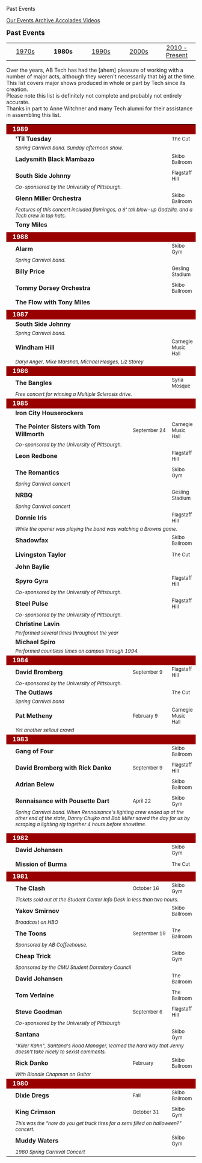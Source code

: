 Past Events

<div class = "title-header">
  <p class="text-justify"> 
    <a href="/events"> Our Events </a> 
  <a href="/archives" class="current"> Archive </a>
   <a href="/accolades"> Accolades </a>
   <a href="/timelapse"> Videos </a>
  </p>
</div>

<font size=+1><b>Past Events</b></font><P>

<!-- BEGIN HEADER -->
<table align=center width="100%">
  <tr>
    <td width=20%>
      <center><a href="/archives70">1970s</a></center>
    </td>
    <td width=20%>
      <center><b>1980s</b></center>
    </td>
    <td width=20%>
      <center><a href="/archives90">1990s</a></center>
    </td>
    <td width=20%>
      <center><a href="/archives00">2000s</a></center>
    </td>
    <td width=20%>
      <center><a href="/archives">2010 - Present</a></center>
    </td>
  </tr>
</table>
<p>

Over the years, AB Tech has had the [ahem] pleasure of working with a number
of major acts, although they weren't necessarily that big at the time. This
list covers major shows produced in whole or part by Tech since its
creation.  
Please note this list is definitely not complete and probably not entirely
accurate.  
Thanks in part to Anne Witchner and many Tech alumni for their assistance in
assembling this list.

<table cellspacing="5" cellpadding="2" width="100%">
  <tr>
    <td colspan="4" bgcolor="#990000" align="left"><font color="#FFFFFF"><b>
      &nbsp;&nbsp;1989</b></font></td>
  </tr>
  <tr>
    <td width="20"></td>
    <td width="70%"><b>'Til Tuesday</b></td>
    <td nowrap><font size="-1"></font></td>
    <td><font size="-1">The Cut</font></td>
  </tr>
  <tr>
    <td width="20"></td>
    <td colspan="3"><font size="-1"><i>Spring Carnival band. Sunday afternoon
      show.</i></font></td>
  </tr>
  <tr>
    <td width="20"></td>
    <td width="70%"><b>Ladysmith Black Mambazo</b></td>
    <td nowrap><font size="-1"></font></td>
    <td><font size="-1">Skibo Ballroom</font></td>
  </tr>
  <tr>
    <td width="20"></td>
    <td colspan="3"><font size="-1"><i></i></font></td>
  </tr>
  <tr>
    <td width="20"></td>
    <td width="70%"><b>South Side Johnny</b></td>
    <td nowrap><font size="-1"></font></td>
    <td><font size="-1">Flagstaff Hill</font></td>
  </tr>
  <tr>
    <td width="20"></td>
    <td colspan="3"><font size="-1"><i>Co-sponsored by the University of
      Pittsburgh.</i></font></td>
  </tr>
  <tr>
    <td width="20"></td>
    <td width="70%"><b>Glenn Miller Orchestra</b></td>
    <td nowrap><font size="-1"></font></td>
    <td><font size="-1">Skibo Ballroom</font></td>
  </tr>
  <tr>
    <td width="20"></td>
    <td colspan="3"><font size="-1"><i>Features of this concert included
      flamingos, a 6' tall blow-up Godzilla, and a Tech crew in top hats.</i></font>
    </td>
  </tr>
  <tr>
    <td width="20"></td>
    <td width="70%"><b>Tony Miles</b></td>
    <td nowrap><font size="-1"></font></td>
    <td><font size="-1"></font></td>
  </tr>
  <tr>
    <td width="20"></td>
    <td colspan="3"><font size="-1"><i></i></font></td>
  </tr>

  <tr>
    <td colspan="4" bgcolor="#990000" align="left"><font color="#FFFFFF"><b>
      &nbsp;&nbsp;1988</b></font></td>
  </tr>
  <tr>
    <td width="20"></td>
    <td width="70%"><b>Alarm</b></td>
    <td nowrap><font size="-1"></font></td>
    <td><font size="-1">Skibo Gym</font></td>
  </tr>
  <tr>
    <td width="20"></td>
    <td colspan="3"><font size="-1"><i>Spring Carnival band.</i></font></td>
  </tr>
  <tr>
    <td width="20"></td>
    <td width="70%"><b>Billy Price</b></td>
    <td nowrap><font size="-1"></font></td>
    <td><font size="-1">Gesling Stadium</font></td>
  </tr>
  <tr>
    <td width="20"></td>
    <td colspan="3"><font size="-1"><i></i></font></td>
  </tr>
  <tr>
    <td width="20"></td>
    <td width="70%"><b>Tommy Dorsey Orchestra</b></td>
    <td nowrap><font size="-1"></font></td>
    <td><font size="-1">Skibo Ballroom</font></td>
  </tr>
  <tr>
    <td width="20"></td>
    <td colspan="3"><font size="-1"><i></i></font></td>
  </tr>
  <tr>
    <td width="20"></td>
    <td width="70%"><b>The Flow with Tony Miles</b></td>
    <td nowrap><font size="-1"></font></td>
    <td><font size="-1"></font></td>
  </tr>
  <tr>
    <td width="20"></td>
    <td colspan="3"><font size="-1"><i></i></font></td>
  </tr>

  <tr>
    <td colspan="4" bgcolor="#990000" align="left"><font color="#FFFFFF"><b>
      &nbsp;&nbsp;1987</b></font></td>
  </tr>
  <tr>
    <td width="20"></td>
    <td width="70%"><b>South Side Johnny</b></td>
    <td nowrap><font size="-1"></font></td>
    <td><font size="-1"></font></td>
  </tr>
  <tr>
    <td width="20"></td>
    <td colspan="3"><font size="-1"><i>Spring Carnival band.</i></font></td>
  </tr>
  <tr>
    <td width="20"></td>
    <td width="70%"><b>Windham Hill</b></td>
    <td nowrap><font size="-1"></font></td>
    <td><font size="-1">Carnegie Music Hall</font></td>
  </tr>
  <tr>
    <td width="20"></td>
    <td colspan="3"><font size="-1"><i>Daryl Anger, Mike Marshall, Michael
      Hedges, Liz Storey</i></font></td>
  </tr>

  <tr>
    <td colspan="4" bgcolor="#990000" align="left"><font color="#FFFFFF"><b>
      &nbsp;&nbsp;1986</b></font></td>
  </tr>
  <tr>
    <td width="20"></td>
    <td width="70%"><b>The Bangles</b></td>
    <td nowrap><font size="-1"></font></td>
    <td><font size="-1">Syria Mosque</font></td>
  </tr>
  <tr>
    <td width="20"></td>
    <td colspan="3"><font size="-1"><i>Free concert for winning a Multiple
      Sclerosis drive.</i></font></td>
  </tr>

  <tr>
    <td colspan="4" bgcolor="#990000" align="left"><font color="#FFFFFF"><b>
      &nbsp;&nbsp;1985</b></font></td>
  </tr>
  <tr>
    <td width="20"></td>
    <td width="70%"><b>Iron City Houserockers</b></td>
    <td nowrap><font size="-1"></font></td>
    <td><font size="-1"></font></td>
  </tr>
  <tr>
    <td width="20"></td>
    <td colspan="3"><font size="-1"><i></i></font></td>
  </tr>
  <tr>
    <td width="20"></td>
    <td width="70%"><b>The Pointer Sisters with Tom Willmorth</b></td>
    <td nowrap><font size="-1">September 24</font></td>
    <td><font size="-1">Carnegie Music Hall</font></td>
  </tr>
  <tr>
    <td width="20"></td>
    <td colspan="3"><font size="-1"><i>Co-sponsored by the University of
      Pittsburgh.</i></font></td>
  </tr>
  <tr>
    <td width="20"></td>
    <td width="70%"><b>Leon Redbone</b></td>
    <td nowrap><font size="-1"></font></td>
    <td><font size="-1">Flagstaff Hill</font></td>
  </tr>
  <tr>
    <td width="20"></td>
    <td colspan="3"><font size="-1"><i></i></font></td>
  </tr>
  <tr>
    <td width="20"></td>
    <td width="70%"><b>The Romantics</b></td>
    <td nowrap><font size="-1"></font></td>
    <td><font size="-1">Skibo Gym</font></td>
  </tr>
  <tr>
    <td width="20"></td>
    <td colspan="3"><font size="-1"><i>Spring Carnival concert</i></font></td>
  </tr>
  <tr>
    <td width="20"></td>
    <td width="70%"><b>NRBQ</b></td>
    <td nowrap><font size="-1"></font></td>
    <td><font size="-1">Gesling Stadium</font></td>
  </tr>
  <tr>
    <td width="20"></td>
    <td colspan="3"><font size="-1"><i>Spring Carnival concert</i></font></td>
  </tr>
  <tr>
    <td width="20"></td>
    <td width="70%"><b>Donnie Iris</b></td>
    <td nowrap><font size="-1"></font></td>
    <td><font size="-1">Flagstaff Hill</font></td>
  </tr>
  <tr>
    <td width="20"></td>
    <td colspan="3"><font size="-1"><i>While the opener was playing the band
      was watching a Browns game.</i></font></td>
  </tr>
  <tr>
    <td width="20"></td>
    <td width="70%"><b>Shadowfax</b></td>
    <td nowrap><font size="-1"></font></td>
    <td><font size="-1">Skibo Ballroom</font></td>
  </tr>
  <tr>
    <td width="20"></td>
    <td colspan="3"><font size="-1"><i></i></font></td>
  </tr>
  <tr>
    <td width="20"></td>
    <td width="70%"><b>Livingston Taylor</b></td>
    <td nowrap><font size="-1"></font></td>
    <td><font size="-1">The Cut</font></td>
  </tr>
  <tr>
    <td width="20"></td>
    <td colspan="3"><font size="-1"><i></i></font></td>
  </tr>
  <tr>
    <td width="20"></td>
    <td width="70%"><b>John Baylie</b></td>
    <td nowrap><font size="-1"></font></td>
    <td><font size="-1"></font></td>
  </tr>
  <tr>
    <td width="20"></td>
    <td colspan="3"><font size="-1"><i></i></font></td>
  </tr>
  <tr>
    <td width="20"></td>
    <td width="70%"><b>Spyro Gyra</b></td>
    <td nowrap><font size="-1"></font></td>
    <td><font size="-1">Flagstaff Hill</font></td>
  </tr>
  <tr>
    <td width="20"></td>
    <td colspan="3"><font size="-1"><i>Co-sponsored by the University of
      Pittsburgh.</i></font></td>
  </tr>
  <tr>
    <td width="20"></td>
    <td width="70%"><b>Steel Pulse</b></td>
    <td nowrap><font size="-1"></font></td>
    <td><font size="-1">Flagstaff Hill</font></td>
  </tr>
  <tr>
    <td width="20"></td>
    <td colspan="3"><font size="-1"><i>Co-sponsored by the University of
      Pittsburgh.</i></font></td>
  </tr>
  <tr>
    <td width="20"></td>
    <td width="70%"><b>Christine Lavin</b></td>
    <td nowrap><font size="-1"></font></td>
    <td><font size="-1"></font></td>
  </tr>
  <tr>
    <td width="20"></td>
    <td colspan="3"><font size="-1"><i>Performed several times throughout the
      year</i></font></td>
  </tr>
  <tr>
    <td width="20"></td>
    <td width="70%"><b>Michael Spiro</b></td>
    <td nowrap><font size="-1"></font></td>
    <td><font size="-1"></font></td>
  </tr>
  <tr>
    <td width="20"></td>
    <td colspan="3"><font size="-1"><i>Performed countless times on campus
      through 1994.</i></font></td>
  </tr>

  <tr>
    <td colspan="4" bgcolor="#990000" align="left"><font color="#FFFFFF"><b>
      &nbsp;&nbsp;1984</b></font></td>
  </tr>
  <tr>
    <td width="20"></td>
    <td width="70%"><b>David Bromberg</b></td>
    <td nowrap><font size="-1">September 9</font></td>
    <td><font size="-1">Flagstaff Hill</font></td>
  </tr>
  <tr>
    <td width="20"></td>
    <td colspan="3"><font size="-1"><i>Co-sponsored by the University of
      Pittsburgh.</i></font></td>
  </tr>
  <tr>
    <td width="20"></td>
    <td width="70%"><b>The Outlaws</b></td>
    <td nowrap><font size="-1"></font></td>
    <td><font size="-1">The Cut</font></td>
  </tr>
  <tr>
    <td width="20"></td>
    <td colspan="3"><font size="-1"><i>Spring Carnival band</i></font></td>
  </tr>
  <tr>
    <td width="20"></td>
    <td width="70%"><b>Pat Metheny</b></td>
    <td nowrap><font size="-1">February 9</font></td>
    <td><font size="-1">Carnegie Music Hall</font></td>
  </tr>
  <tr>
    <td width="20"></td>
    <td colspan="3"><font size="-1"><i>Yet another sellout crowd</i></font>
    </td>
  </tr>

  <tr>
    <td colspan="4" bgcolor="#990000" align="left"><font color="#FFFFFF"><b>
      &nbsp;&nbsp;1983</b></font></td>
  </tr>
  <tr>
    <td width="20"></td>
    <td width="70%"><b>Gang of Four</b></td>
    <td nowrap><font size="-1"></font></td>
    <td><font size="-1">Skibo Ballroom</font></td>
  </tr>
  <tr>
    <td width="20"></td>
    <td colspan="3"><font size="-1"><i></i></font></td>
  </tr>
  <tr>
    <td width="20"></td>
    <td width="70%"><b>David Bromberg with Rick Danko</b></td>
    <td nowrap><font size="-1">September 9</font></td>
    <td><font size="-1">Flagstaff Hill</font></td>
  </tr>
  <tr>
    <td width="20"></td>
    <td colspan="3"><font size="-1"><i></i></font></td>
  </tr>
  <tr>
    <td width="20"></td>
    <td width="70%"><b>Adrian Belew</b></td>
    <td nowrap><font size="-1"></font></td>
    <td><font size="-1">Skibo Ballroom</font></td>
  </tr>
  <tr>
    <td width="20"></td>
    <td colspan="3"><font size="-1"><i></i></font></td>
  </tr>
  <tr>
    <td width="20"></td>
    <td width="70%"><b>Rennaisance with Pousette Dart</b></td>
    <td nowrap><font size="-1">April 22</font></td>
    <td><font size="-1">Skibo Gym</font></td>
  </tr>
  <tr>
    <td width="20"></td>
    <td colspan="3"><font size="-1"><i>Spring Carnival band. When
      Rennaisance's lighting crew ended up at the other end of the state,
      Danny Chujko and Bob Miller saved the day for us by scraping a lighting
      rig together 4 hours before showtime.</i></font></td>
  </tr>
  <tr>
    <td width="20"></td>
    <td width="70%"><b></b></td>
    <td nowrap><font size="-1"></font></td>
    <td><font size="-1"></font></td>
  </tr>
  <tr>
    <td width="20"></td>
    <td colspan="3"><font size="-1"><i></i></font></td>
  </tr>

  <tr>
    <td colspan="4" bgcolor="#990000" align="left"><font color="#FFFFFF"><b>
      &nbsp;&nbsp;1982</b></font></td>
  </tr>
  <tr>
    <td width="20"></td>
    <td width="70%"><b>David Johansen</b></td>
    <td nowrap><font size="-1"></font></td>
    <td><font size="-1">Skibo Gym</font></td>
  </tr>
  <tr>
    <td width="20"></td>
    <td colspan="3"><font size="-1"><i></i></font></td>
  </tr>
  <tr>
    <td width="20"></td>
    <td width="70%"><b>Mission of Burma</b></td>
    <td nowrap><font size="-1"></font></td>
    <td><font size="-1">The Cut</font></td>
  </tr>
  <tr>
    <td width="20"></td>
    <td colspan="3"><font size="-1"><i></i></font></td>
  </tr>

  <tr>
    <td colspan="4" bgcolor="#990000" align="left"><font color="#FFFFFF"><b>
      &nbsp;&nbsp;1981</b></font></td>
  </tr>
  <tr>
    <td width="20"></td>
    <td width="70%"><b>The Clash</b></td>
    <td nowrap><font size="-1">October 16</font></td>
    <td><font size="-1">Skibo Gym</font></td>
  </tr>
  <tr>
    <td width="20"></td>
    <td colspan="3"><font size="-1"><i>Tickets sold out at the Student Center
      Info Desk in less than two hours.</i></font></td>
  </tr>
  <tr>
    <td width="20"></td>
    <td width="70%"><b>Yakov Smirnov</b></td>
    <td nowrap><font size="-1"></font></td>
    <td><font size="-1">Skibo Ballroom</font></td>
  </tr>
  <tr>
    <td width="20"></td>
    <td colspan="3"><font size="-1"><i>Broadcast on HBO</i></font></td>
  </tr>
  <tr>
    <td width="20"></td>
    <td width="70%"><b>The Toons</b></td>
    <td nowrap><font size="-1">September 19</font></td>
    <td><font size="-1">The Ballroom</font></td>
  </tr>
  <tr>
    <td width="20"></td>
    <td colspan="3"><font size="-1"><i>Sponsored by AB Coffeehouse.</i></font>
    </td>
  </tr>
  <tr>
    <td width="20"></td>
    <td width="70%"><b>Cheap Trick</b></td>
    <td nowrap><font size="-1"></font></td>
    <td><font size="-1">Skibo Gym</font></td>
  </tr>
  <tr>
    <td width="20"></td>
    <td colspan="3"><font size="-1"><i>Sponsored by the CMU Student Dormitory
      Council</i></font></td>
  </tr>
  <tr>
    <td width="20"></td>
    <td width="70%"><b>David Johansen</b></td>
    <td nowrap><font size="-1"></font></td>
    <td><font size="-1">The Ballroom</font></td>
  </tr>
  <tr>
    <td width="20"></td>
    <td colspan="3"><font size="-1"><i></i></font></td>
  </tr>
  <tr>
    <td width="20"></td>
    <td width="70%"><b>Tom Verlaine</b></td>
    <td nowrap><font size="-1"></font></td>
    <td><font size="-1">The Ballroom</font></td>
  </tr>
  <tr>
    <td width="20"></td>
    <td colspan="3"><font size="-1"><i></i></font></td>
  </tr>
  <tr>
    <td width="20"></td>
    <td width="70%"><b>Steve Goodman</b></td>
    <td nowrap><font size="-1">September 6</font></td>
    <td><font size="-1">Flagstaff Hill</font></td>
  </tr>
  <tr>
    <td width="20"></td>
    <td colspan="3"><font size="-1"><i>Co-sponsored by the University of
      Pittsburgh</i></font></td>
  </tr>
  <tr>
    <td width="20"></td>
    <td width="70%"><b>Santana</b></td>
    <td nowrap><font size="-1"></font></td>
    <td><font size="-1">Skibo Gym</font></td>
  </tr>
  <tr>
    <td width="20"></td>
    <td colspan="3"><font size="-1"><i>"Killer Kahn", Santana's Road Manager,
      learned the hard way that Jenny doesn't take nicely to sexist
      comments.</i></font></td>
  </tr>
  <tr>
    <td width="20"></td>
    <td width="70%"><b>Rick Danko</b></td>
    <td nowrap><font size="-1">February</font></td>
    <td><font size="-1">Skibo Ballroom</font></td>
  </tr>
  <tr>
    <td width="20"></td>
    <td colspan="3"><font size="-1"><i>With Blondie Chapman on
      Guitar</i></font></td>
  </tr>

  <tr>
    <td colspan="4" bgcolor="#990000" align="left"><font color="#FFFFFF"><b>
      &nbsp;&nbsp;1980</b></font></td>
  </tr>
  <tr>
    <td width="20"></td>
    <td width="70%"><b>Dixie Dregs</b></td>
    <td nowrap><font size="-1">Fall</font></td>
    <td><font size="-1">Skibo Ballroom</font></td>
  </tr>
  <tr>
    <td width="20"></td>
    <td colspan="3"><font size="-1"><i></i></font></td>
  </tr>
  <tr>
    <td width="20"></td>
    <td width="70%"><b>King Crimson</b></td>
    <td nowrap><font size="-1">October 31</font></td>
    <td><font size="-1">Skibo Gym</font></td>
  </tr>
  <tr>
    <td width="20"></td>
    <td colspan="3"><font size="-1"><i>This was the "how do you get truck
      tires for a semi filled on halloween?" concert.</i></font></td>
  </tr>
  <tr>
    <td width="20"></td>
    <td width="70%"><b>Muddy Waters</b></td>
    <td nowrap><font size="-1"></font></td>
    <td><font size="-1">Skibo Gym</font></td>
  </tr>
  <tr>
    <td width="20"></td>
    <td colspan="3"><font size="-1"><i>1980 Spring Carnival Concert</i></font>
    </td>
  </tr>
</table>
